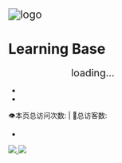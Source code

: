 <img src="static/favicon.ico" alt="logo" style="zoom:150%;" />

# Learning Base

<style>
.poem-side {
    width: 50%;
    margin: 0px 25%;
}
.poem-side div#hitokoto {
    font-size: 20px;
    text-align: left;
}
.poem-side div#hitokotofrom {
    font-size: 16px;
    text-align: right;
}
</style>
<div class="poem-side">
  <div id="hitokoto">loading...</div>
  <div id="hitokotofrom"></div>
</div>

- 
- 

<span id="busuanzi_container_site_pv" style="display: inline;">
    👁️本页总访问次数:<span id="busuanzi_value_site_pv"></span> 
</span>
<span id="busuanzi_container_site_uv" style="display: inline;"> 
    | 🧑总访客数: <span id="busuanzi_value_site_uv"></span>
</span>

* 

<div>
	<a href="https://github.com/Afauria">
		<img src="https://img.shields.io/badge/author-Afauria-red.svg" />
	</a>
	<a href="https://blog.afauria.xyz/">
		<img src="https://img.shields.io/badge/📖博客地址-brightness.svg" />
	</a>
</div>

